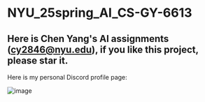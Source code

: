 # NYU_25spring_AI_CS-GY-6613
Here is Chen Yang's AI assignments (cy2846@nyu.edu), if you like this project, please star it.
---
Here is my personal Discord profile page:

![image](https://github.com/user-attachments/assets/bf969c89-c305-45a4-882b-0ee3d5ccff3d)
